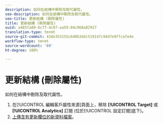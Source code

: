 ```yaml
---
description: 如何在結構中刪除及取代屬性。
seo-description: 如何在結構中刪除及取代屬性。
seo-title: 更新結構 (刪除屬性)
title: 更新結構 (刪除屬性)
uuid: a465fa89-6c7f-4c07-aa59-84c968a82917
translation-type: tm+mt
source-git-commit: 43de353155c640b3ddc519147c94d7e9ffcafe4e
workflow-type: tm+mt
source-wordcount: '69'
ht-degree: 100%

---
```



# 更新結構 (刪除屬性)

如何在結構中刪除及取代屬性。

1. 在[!UICONTROL 編輯客戶屬性來源]頁面上，移除 **[!UICONTROL Target]** 或 **[!UICONTROL Analytics]** 訂閱 (位於[!UICONTROL 設定訂閱]底下)。
1. [上傳含有更新欄位的新資料檔案](../attributes/t-crs-usecase.md#task_BCC327B2A0EF4A1BBB2934013AB92B78)。
